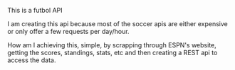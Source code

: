 This is a futbol API

I am creating this api because most of the soccer apis are either expensive or
only offer a few requests per day/hour.

How am I achieving this, simple, by scrapping through ESPN's website, getting the scores, standings, stats, etc
and then creating a REST api to access the data.
